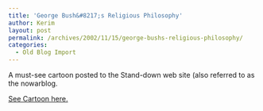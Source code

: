 ```yaml
---
title: 'George Bush&#8217;s Religious Philosophy'
author: Kerim
layout: post
permalink: /archives/2002/11/15/george-bushs-religious-philosophy/
categories:
  - Old Blog Import
---
```

A must-see cartoon posted to the Stand-down web site (also referred to as the nowarblog.  
  
<a href="http://www.nowarblog.org/archives/000211.html#000211" onclick="_gaq.push(['_trackEvent', 'outbound-article', 'http://www.nowarblog.org/archives/000211.html#000211', 'See Cartoon here.']);" >See Cartoon here.</a>

